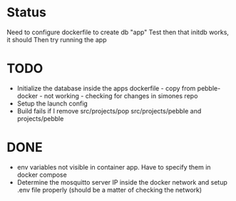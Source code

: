# Status

Need to configure dockerfile to create db "app" 
Test then that initdb works, it should
Then try running the app

# TODO

- Initialize the database inside the apps dockerfile - copy from pebble-docker - not working - checking for changes in simones repo
- Setup the launch config
- Build fails if I remove src/projects/pop src/projects/pebble and projects/pebble

# DONE


- env variables not visible in container app. Have to specify them in docker compose
- Determine the mosquitto server IP inside the docker network and setup .env file properly (should be a matter of checking the network)